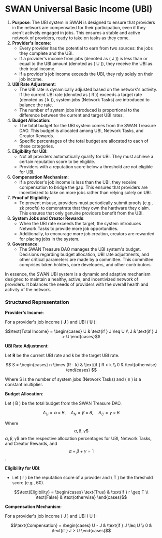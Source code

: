 # SWAN Universal Basic Income (UBI)

1. **Purpose**: The UBI system in SWAN is designed to ensure that providers in the network are compensated for their participation, even if they aren't actively engaged in jobs. This ensures a stable and active network of providers, ready to take on tasks as they come.
2. **Provider's Income**:
   * Every provider has the potential to earn from two sources: the jobs they complete and the UBI.
   * If a provider's income from jobs (denoted as ( J )) is less than or equal to the UBI amount (denoted as ( U )), they receive the UBI as their total income.
   * If a provider's job income exceeds the UBI, they rely solely on their job income.
3. **UBI Rate Adjustment**:
   * The UBI rate is dynamically adjusted based on the network's activity. If the current UBI rate (denoted as ( R )) exceeds a target rate (denoted as ( k )), system jobs (Network Tasks) are introduced to balance the rate.
   * The number of system jobs introduced is proportional to the difference between the current and target UBI rates.
4. **Budget Allocation**:
   * The total budget for the UBI system comes from the SWAN Treasure DAO. This budget is allocated among UBI, Network Tasks, and Creator Rewards.
   * Specific percentages of the total budget are allocated to each of these categories.
5. **Eligibility for UBI**:
   * Not all providers automatically qualify for UBI. They must achieve a certain reputation score to be eligible.
   * Providers with a reputation score below a threshold are not eligible for UBI.
6. **Compensation Mechanism**:
   * If a provider's job income is less than the UBI, they receive compensation to bridge the gap. This ensures that providers are incentivized to take on more jobs rather than relying solely on UBI.
7. **Proof of Eligibility**:
   * To prevent misuse, providers must periodically submit proofs (e.g., zk proofs) to demonstrate that they own the hardware they claim. This ensures that only genuine providers benefit from the UBI.
8. **System Jobs and Creator Rewards**:
   * When the UBI rate exceeds the target, the system introduces Network Tasks to provide more job opportunities.
   * Additionally, to encourage more job creation, creators are rewarded for placing jobs in the system.
9. **Governance**:
   * The SWAN Treasure DAO manages the UBI system's budget. Decisions regarding budget allocation, UBI rate adjustments, and other critical parameters are made by a committee. This committee comprises token holders, core developers, and other contributors.

In essence, the SWAN UBI system is a dynamic and adaptive mechanism designed to maintain a healthy, active, and incentivized network of providers. It balances the needs of providers with the overall health and activity of the network.

### Structured Representation

**Provider's Income**:

For a provider's job income ( **J** ) and UBI ( **U** ):&#x20;

$$\text{Total Income} =       \begin{cases}       U & \text{if } J \leq U \\      J & \text{if } J > U       \end{cases}$$

**UBI Rate Adjustment**:

Let   **R**  be the current UBI rate and   k  be the target UBI rate.





$$
S = 
     \begin{cases} 
     n \times (R - k) & \text{if } R > k \\
     0 & \text{otherwise}
     \end{cases}
$$

&#x20; Where  S  is the number of system jobs (Network Tasks) and ( n ) is a constant multiplier.

**Budget Allocation**:

Let ( B ) be the total budget from the SWAN Treasure DAO.&#x20;

$$
A_U = \alpha \times B, \quad A_N = \beta \times B, \quad A_C = \gamma \times B
$$

&#x20;Where  $$\alpha, \beta, \gamma \$$$$\alpha, \beta, \gamma$$ are the respective allocation percentages for UBI, Network Tasks, and Creator Rewards, and $$\alpha + \beta + \gamma = 1$$.

**Eligibility for UBI**:

* Let ( r ) be the reputation score of a provider and ( T ) be the threshold score (e.g., 60).&#x20;

$$\text{Eligibility} =       \begin{cases}       \text{True} & \text{if } r \geq T \\      \text{False} & \text{otherwise}      \end{cases}$$

**Compensation Mechanism**:

For a provider's job income ( J ) and UBI ( U ):&#x20;

$$\text{Compensation} =       \begin{cases}       U - J & \text{if } J \leq U \\      0 & \text{if } J > U       \end{cases}$$

